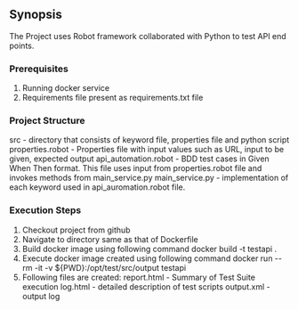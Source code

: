## Synopsis

The Project uses Robot framework collaborated with Python to test API end points.

### Prerequisites

1. Running docker service
2. Requirements file present as requirements.txt file

### Project Structure
src -  directory that consists of keyword file, properties file and python script
properties.robot - Properties file with input values such as URL, input to be given, expected output
api_automation.robot - BDD test cases in Given When Then format. This file uses input from properties.robot file and invokes methods from main_service.py
main_service.py - implementation of each keyword used in api_auromation.robot file.

### Execution Steps
1. Checkout project from github
2. Navigate to directory same as that of Dockerfile
3. Build docker image using following command
docker build -t testapi .
4. Execute docker image created using following command
docker run --rm -it -v ${PWD}:/opt/test/src/output testapi
5. Following files are created:
report.html - Summary of Test Suite execution
log.html - detailed description of test scripts
output.xml - output log
